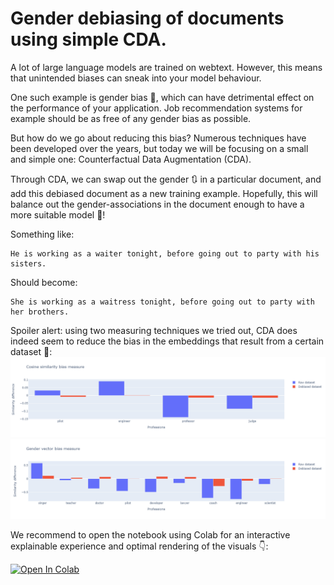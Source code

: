 # Gender debiasing of documents using simple CDA.

A lot of large language models are trained on webtext. However, this means that unintended biases can sneak into your model behaviour.

One such example is gender bias 👫, which can have detrimental effect on the performance of your application. Job recommendation systems for example should be as free of any gender bias as possible.

But how do we go about reducing this bias? Numerous techniques have been developed over the years, but today we will be focusing on a small and simple one: Counterfactual Data Augmentation (CDA).

Through CDA, we can swap out the gender 🔃 in a particular document, and add this debiased document as a new training example. Hopefully, this will balance out the gender-associations in the document enough to have a more suitable model 🤞!

Something like:
```
He is working as a waiter tonight, before going out to party with his sisters.
```

Should become:
```
She is working as a waitress tonight, before going out to party with her brothers.
```

Spoiler alert: using two measuring techniques we tried out, CDA does indeed seem to reduce the bias in the embeddings that result from a certain dataset 🥳:
![Before and after, measuring cosine similarity](images/cda_cosine_similarity.png?raw=true)
![Before and after, measuring gender vector](images/cda_gender_vector.png?raw=true "Title")


We recommend to open the notebook using Colab for an interactive explainable experience and optimal rendering of the visuals 👇:


[![Open In Colab](https://colab.research.google.com/assets/colab-badge.svg)](https://colab.research.google.com/github/ml6team/quick-tips/blob/main/nlp/gender_debaising_cda/gender_debaising_cda.ipynb)
